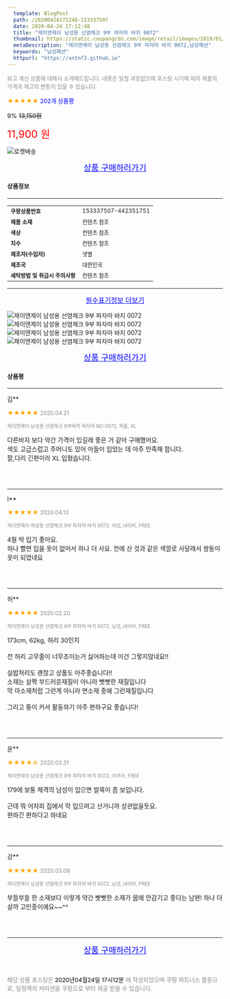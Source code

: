 ```yaml
---
  template: BlogPost
  path: /20200424171248-153337507
  date: 2020-04-24 17:12:48
  title: "제이앤제이 남성용 선염체크 9부 파자마 바지 0072"
  thumbnail: https://static.coupangcdn.com/image/retail/images/2019/01/09/11/4/81136837-5d3e-4ea3-a56c-9b5c1f216950.jpg
  metaDescription: "제이앤제이 남성용 선염체크 9부 파자마 바지 0072,남성패션"
  keywords: "남성패션"
  httpurl: "https://antnf3.github.io"
---
```

  
<span style="color: #888;font-size:0.8rem">보고 계신 상품에 대해서 소개해드립니다.
내용은 일절 과장없으며 포스팅 시기에 따라 제품의 가격과 재고의 변동이 있을 수 있습니다.</span>
  
<span style="color: orange;">★★★★★</span> <span style="color: blue;font-size: 0.85rem;">202개 상품평</span>

<span style="font-size: 0.9rem">9%</span> <span style="font-size: 0.9rem">~~13,150원~~</span>

<span style="color: red;font-size: 1.5rem;">11,900 원</span>

![로켓배송](https://postfiles.pstatic.net/MjAyMDA0MTBfMjcz/MDAxNTg2NDQ1OTAwMDc5.1T-Iy6-X12_V8iyof2OtSqUCu6urPUUOnjG41kbMy_kg.c1eqxaGayJ1XX0TGV24QXbZg9dvQ9C_dYZx39G_Z7Wog.PNG.cigshop2/rocket_logo.png?type=w773)

<p align="center"><a href="http://me2.do/5loeDK1X" style="font-size: 1.2rem; color: blue;">상품 구매하러가기</a></p>

#### 상품정보

---

|                  |                       |
| ---------------- | --------------------- |
| **<span style="font-size:0.8rem;">쿠팡상품번호</span>** | <span style="font-size:0.8rem;">153337507-442351751</span> |
| **<span style="font-size:0.8rem;">제품 소재</span>**    | <span style="font-size:0.8rem;">컨텐츠 참조</span>        |
| **<span style="font-size:0.8rem;">색상</span>**    | <span style="font-size:0.8rem;">컨텐츠 참조</span>        |
| **<span style="font-size:0.8rem;">치수</span>**    | <span style="font-size:0.8rem;">컨텐츠 참조</span>        |
| **<span style="font-size:0.8rem;">제조자(수입자)</span>**    | <span style="font-size:0.8rem;">샛별</span>        |
| **<span style="font-size:0.8rem;">제조국</span>**    | <span style="font-size:0.8rem;">대한민국</span>        |
| **<span style="font-size:0.8rem;">세탁방법 및 취급시 주의사항</span>**    | <span style="font-size:0.8rem;">컨텐츠 참조</span>        |




---

<p align="center"><a href="http://me2.do/5loeDK1X" style="font-size: 1rem; color: blue;">필수표기정보 더보기</a></p>

![제이앤제이 남성용 선염체크 9부 파자마 바지 0072](http://thumbnail8.coupangcdn.com/thumbnails/remote/q89/image/product/content/vendorItem/2019/09/25/442351751/c2003c43-093e-4eb4-abfb-63de09629a45.jpg)
![제이앤제이 남성용 선염체크 9부 파자마 바지 0072](http://thumbnail7.coupangcdn.com/thumbnails/remote/q89/image/retail/images/2019/01/08/14/2/cadae3bc-17df-4f29-8061-be90b38cb472.jpg)
![제이앤제이 남성용 선염체크 9부 파자마 바지 0072](http://thumbnail7.coupangcdn.com/thumbnails/remote/q89/image/retail/images/2019/01/08/14/8/5e4b4877-ee91-43c7-9fad-25efefb4c15a.jpg)
![제이앤제이 남성용 선염체크 9부 파자마 바지 0072](http://thumbnail6.coupangcdn.com/thumbnails/remote/q89/image/retail/images/2019/01/08/14/4/9245f8a7-2038-405f-a0f7-4937bc4d74b0.jpg)

<p align="center"><a href="http://me2.do/5loeDK1X" style="font-size: 1.2rem; color: blue;">상품 구매하러가기</a></p>

#### 상품평
  
---
  
김**
    
<span style="color: orange;">★★★★★</span> <span style="font-size:0.8rem;color: #888;">2020.04.21</span>
    
<span style="color: #888;font-size:0.7rem">제이앤제이 남성용 선염체크 9부바지 파자마 NO 0072, 퍼플, XL</span>
    

    
<span style="font-size: 0.9rem;">다른바지 보다 약간 가격이 있길래 좋은 거 같아 구매했어요.<br/>색도 고급스럽고 주머니도 있어 아들이 입었는 데 아주 만족해 합니다.<br/> 팔,다리 긴편이라 XL 입혔습니다.</span>
    
<br>
<br>

---
  
I**
    
<span style="color: orange;">★★★★★</span> <span style="font-size:0.8rem;color: #888;">2020.04.13</span>
    
<span style="color: #888;font-size:0.7rem">제이앤제이 여성용 선염체크 9부 파자마 바지 0072, 여성_네이비, FREE</span>
    

    
<span style="font-size: 0.9rem;">4월 딱 입기 좋아요.<br/>하나 빨면 입을 옷이 없어서 하나 더 사요.  전에 산 것과 같은 색깔로 사달래서 쌍둥이 옷이 되었네요</span>
    
<br>
<br>

---
  
허**
    
<span style="color: orange;">★★★★★</span> <span style="font-size:0.8rem;color: #888;">2020.02.20</span>
    
<span style="color: #888;font-size:0.7rem">제이앤제이 남성용 선염체크 9부 파자마 바지 0072, 남성_네이비, FREE</span>
    

    
<span style="font-size: 0.9rem;">173cm, 62kg, 허리 30인치<br/><br/>전 허리 고무줄이 너무조이는거 싫어하는데 이건 그렇지않네요!!<br/><br/>실밥처리도 괜찮고 상품도 아주좋습니다!!<br/>소재는 살짝 부드러운재질이 아니라 뻣뻣한 재질입니다<br/>막 마소재처럼 그런게 아니라 면소재 중에 그런재질입니다<br/><br/>그리고 통이 커서 활동하기 아주 편하구요 좋습니다!</span>
    
<br>
<br>

---
  
윤**
    
<span style="color: orange;">★★★★☆</span> <span style="font-size:0.8rem;color: #888;">2020.03.31</span>
    
<span style="color: #888;font-size:0.7rem">제이앤제이 남성용 선염체크 9부 파자마 바지 0072, 아쿠아, FREE</span>
    

    
<span style="font-size: 0.9rem;">179에 보통 체격의 남성이 입으면 발목이 좀 보입니다. <br/><br/>근데 뭐 어차피 집에서 막 입으려고 산거니까 상관없을듯요. <br/>편하긴 편하다고 하네요</span>
    
<br>
<br>

---
  
강**
    
<span style="color: orange;">★★★★★</span> <span style="font-size:0.8rem;color: #888;">2020.03.08</span>
    
<span style="color: #888;font-size:0.7rem">제이앤제이 남성용 선염체크 9부 파자마 바지 0072, 남성_네이비, FREE</span>
    

    
<span style="font-size: 0.9rem;">부들부들 한 소재보다 이렇게 약간 빳빳한 소재가 몸에 안감기고 좋다는 남편! 하나 더 살까 고민중이예요~~^^</span>
    
<br>
<br>


  
---
  
<p align="center"><a href="http://me2.do/5loeDK1X" style="font-size: 1.2rem; color: blue;">상품 구매하러가기</a></p>
  
<br>
  
<span style="font-size: 0.85rem; color: #888;">해당 상품 포스팅은 <span style="color: #000;"> 2020년04월24일 17시12분 </span> 에 작성되었으며 쿠팡 파트너스 활동으로, 일정액의 커미션을 쿠팡으로 부터 제공 받을 수 있습니다.</span>
